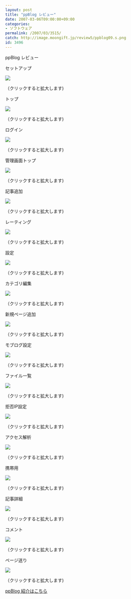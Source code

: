 ```yaml
---
layout: post
title: "ppBlog レビュー"
date: 2007-03-06T09:00:00+09:00
categories:
- ソフトウェア
permalink: /2007/03/3515/
catch: http://image.moongift.jp/review5/ppblog09.s.png
id: 3496
---
```

ppBlog レビュー  
<!--more-->

セットアップ

  

[![](http://image.moongift.jp/review5/ppblog01.s.png)](http://image.moongift.jp/review5/ppblog01.png)  
  
（クリックすると拡大します)

  

トップ

  

[![](http://image.moongift.jp/review5/ppblog02.s.png)](http://image.moongift.jp/review5/ppblog02.png)  
  
（クリックすると拡大します)

  

ログイン

  

  

[![](http://image.moongift.jp/review5/ppblog03.s.png)](http://image.moongift.jp/review5/ppblog03.png)  
  
（クリックすると拡大します)

  

管理画面トップ

  

[![](http://image.moongift.jp/review5/ppblog04.s.png)](http://image.moongift.jp/review5/ppblog04.png)  
  
（クリックすると拡大します)

  

記事追加

  

[![](http://image.moongift.jp/review5/ppblog05.s.png)](http://image.moongift.jp/review5/ppblog05.png)  
  
（クリックすると拡大します)

  

レーティング

  

[![](http://image.moongift.jp/review5/ppblog06.s.png)](http://image.moongift.jp/review5/ppblog06.png)  
  
（クリックすると拡大します)

  

設定

  

[![](http://image.moongift.jp/review5/ppblog07.s.png)](http://image.moongift.jp/review5/ppblog07.png)  
  
（クリックすると拡大します)

  

カテゴリ編集

  

[![](http://image.moongift.jp/review5/ppblog08.s.png)](http://image.moongift.jp/review5/ppblog08.png)  
  
（クリックすると拡大します)

  

新規ページ追加

  

[![](http://image.moongift.jp/review5/ppblog09.s.png)](http://image.moongift.jp/review5/ppblog09.png)  
  
（クリックすると拡大します)

  

モブログ設定

  

[![](http://image.moongift.jp/review5/ppblog10.s.png)](http://image.moongift.jp/review5/ppblog10.png)  
  
（クリックすると拡大します)

  

ファイル一覧

  

[![](http://image.moongift.jp/review5/ppblog11.s.png)](http://image.moongift.jp/review5/ppblog11.png)  
  
（クリックすると拡大します)

  

拒否IP設定

  

[![](http://image.moongift.jp/review5/ppblog12.s.png)](http://image.moongift.jp/review5/ppblog12.png)  
  
（クリックすると拡大します)

  

アクセス解析

  

[![](http://image.moongift.jp/review5/ppblog13.s.png)](http://image.moongift.jp/review5/ppblog13.png)  
  
（クリックすると拡大します)

  

携帯用

  

[![](http://image.moongift.jp/review5/ppblog14.s.png)](http://image.moongift.jp/review5/ppblog14.png)  
  
（クリックすると拡大します)

  

記事詳細

  

[![](http://image.moongift.jp/review5/ppblog15.s.png)](http://image.moongift.jp/review5/ppblog15.png)  
  
（クリックすると拡大します)

  

コメント

  

[![](http://image.moongift.jp/review5/ppblog16.s.png)](http://image.moongift.jp/review5/ppblog16.png)  
  
（クリックすると拡大します)

  

ページ送り

  

[![](http://image.moongift.jp/review5/ppblog17.s.png)](http://image.moongift.jp/review5/ppblog17.png)  
  
（クリックすると拡大します)

  

[ppBlog 紹介はこちら](http://oss.moongift.jp/intro/i-3511.html)

